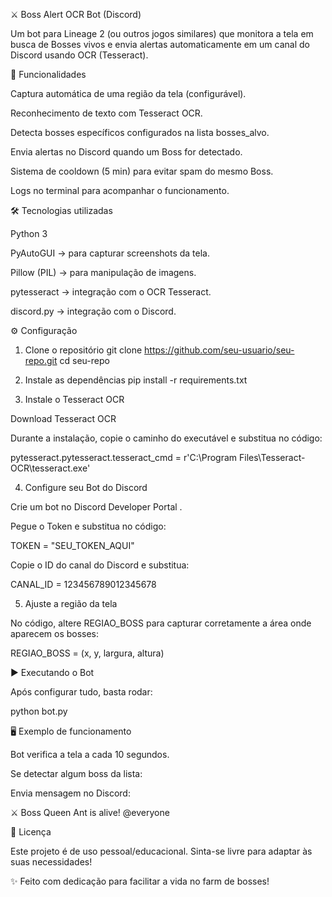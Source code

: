 ⚔️ Boss Alert OCR Bot (Discord)

Um bot para Lineage 2 (ou outros jogos similares) que monitora a tela em busca de Bosses vivos e envia alertas automaticamente em um canal do Discord usando OCR (Tesseract).

📌 Funcionalidades

Captura automática de uma região da tela (configurável).

Reconhecimento de texto com Tesseract OCR.

Detecta bosses específicos configurados na lista bosses_alvo.

Envia alertas no Discord quando um Boss for detectado.

Sistema de cooldown (5 min) para evitar spam do mesmo Boss.

Logs no terminal para acompanhar o funcionamento.

🛠️ Tecnologias utilizadas

Python 3

PyAutoGUI
 → para capturar screenshots da tela.

Pillow (PIL)
 → para manipulação de imagens.

pytesseract
 → integração com o OCR Tesseract.

discord.py
 → integração com o Discord.

⚙️ Configuração
1. Clone o repositório
git clone https://github.com/seu-usuario/seu-repo.git
cd seu-repo

2. Instale as dependências
pip install -r requirements.txt

3. Instale o Tesseract OCR

Download Tesseract OCR

Durante a instalação, copie o caminho do executável e substitua no código:

pytesseract.pytesseract.tesseract_cmd = r'C:\Program Files\Tesseract-OCR\tesseract.exe'

4. Configure seu Bot do Discord

Crie um bot no Discord Developer Portal
.

Pegue o Token e substitua no código:

TOKEN = "SEU_TOKEN_AQUI"


Copie o ID do canal do Discord e substitua:

CANAL_ID = 123456789012345678

5. Ajuste a região da tela

No código, altere REGIAO_BOSS para capturar corretamente a área onde aparecem os bosses:

REGIAO_BOSS = (x, y, largura, altura)

▶️ Executando o Bot

Após configurar tudo, basta rodar:

python bot.py

🖥️ Exemplo de funcionamento

Bot verifica a tela a cada 10 segundos.

Se detectar algum boss da lista:

Envia mensagem no Discord:

⚔️ Boss Queen Ant is alive! @everyone

📜 Licença

Este projeto é de uso pessoal/educacional.
Sinta-se livre para adaptar às suas necessidades!

✨ Feito com dedicação para facilitar a vida no farm de bosses!

